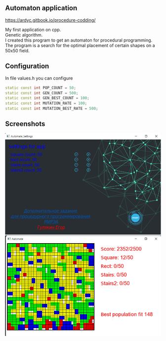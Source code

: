## Automaton application

https://ardyc.gitbook.io/procedure-codding/

My first application on cpp. <br>
Genetic algorithm. <br>
I created this program to get an automaton for procedural programming. <br>
The program is a search for the optimal placement of certain shapes on a 50x50 field.


## Configuration

In file values.h you can configure

```cpp
static const int POP_COUNT = 50;
static const int GEN_COUNT = 500;
static const int GEN_BEST_COUNT = 100;
static const int MUTATION_RATE = 100;
static const int MUTATION_BEST_RATE = 500;
```

## Screenshots

![](res/main.png)
![](res/last.png)

